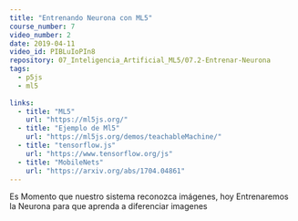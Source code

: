 ```yaml
---
title: "Entrenando Neurona con ML5"
course_number: 7
video_number: 2
date: 2019-04-11
video_id: PIBLuIoPIn8
repository: 07_Inteligencia_Artificial_ML5/07.2-Entrenar-Neurona
tags:
  - p5js
  - ml5
  
links:
  - title: "ML5"
    url: "https://ml5js.org/"
  - title: "Ejemplo de Ml5"
    url: "https://ml5js.org/demos/teachableMachine/"
  - title: "tensorflow.js"
    url: "https://www.tensorflow.org/js"
  - title: "MobileNets"
    url: "https://arxiv.org/abs/1704.04861"
---
```


Es Momento que nuestro sistema reconozca imágenes, hoy Entrenaremos la Neurona para que aprenda a diferenciar imagenes
